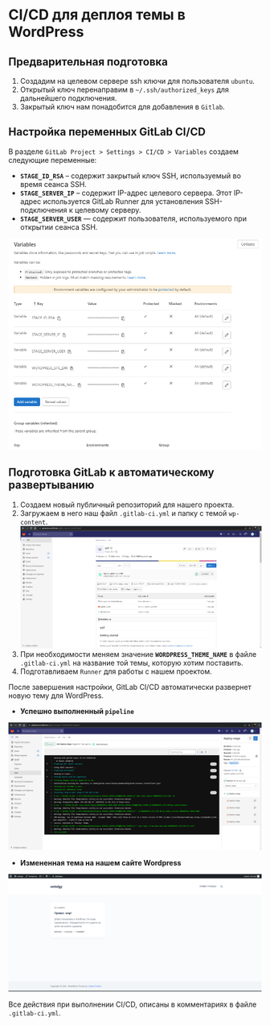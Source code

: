 # CI/CD для деплоя темы в WordPress

## Предварительная подготовка
1. Создадим на целевом сервере ssh ключи для пользователя `ubuntu`.
2. Открытый ключ перенаправим в `~/.ssh/authorized_keys` для дальнейшего подключения.
3. Закрытый ключ нам понадобится для добавления в `Gitlab`.
## Настройка переменных GitLab CI/CD
В разделе `GitLab Project > Settings > CI/CD > Variables` создаем следующие переменные:
 - **`STAGE_ID_RSA`** – содержит закрытый ключ SSH, используемый во время сеанса SSH.
 - **`STAGE_SERVER_IP`** – содержит IP-адрес целевого сервера. Этот IP-адрес используется GitLab Runner для установления SSH-подключения к целевому серверу.
 - **`STAGE_SERVER_USER`** — содержит пользователя, используемого при открытии сеанса SSH.

 ![img](./img/Variables.png)
 
## Подготовка GitLab к автоматическому развертыванию
1. Создаем новый публичный репозиторий для нашего проекта.
2. Загружаем в него наш файл `.gitlab-ci.yml` и папку с темой `wp-content`.\
 ![img](./img/wtf.png)
3. При необходимости меняем значение **`WORDPRESS_THEME_NAME`** в файле `.gitlab-ci.yml` на название той темы, которую хотим поставить.
3. Подготавливаем `Runner` для работы с нашем проектом.

После завершения настройки, GitLab CI/CD автоматически развернет новую тему для WordPress.
 - **Успешно выполненный `pipeline`**

 ![img](./img/Jobs.png)

 - **Измененная тема на нашем сайте Wordpress**

 ![img](./img/WordPress.png)

Все действия при выполнении CI/CD, описаны в комментариях в файле `.gitlab-ci.yml`.
